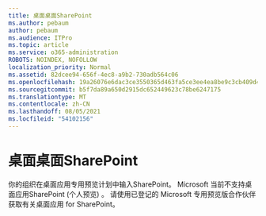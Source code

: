 ```yaml
---
title: 桌面桌面SharePoint
ms.author: pebaum
author: pebaum
ms.audience: ITPro
ms.topic: article
ms.service: o365-administration
ROBOTS: NOINDEX, NOFOLLOW
localization_priority: Normal
ms.assetid: 82dcee94-656f-4ec8-a9b2-730adb564c06
ms.openlocfilehash: 19a26076e6dac3ce3550365d463fa5ce3ee4ea8be9c3cb409d4dd69f19f021ab
ms.sourcegitcommit: b5f7da89a650d2915dc652449623c78be6247175
ms.translationtype: MT
ms.contentlocale: zh-CN
ms.lasthandoff: 08/05/2021
ms.locfileid: "54102156"
---
```

# <a name="desktop-app-for-sharepoint"></a>桌面桌面SharePoint

你的组织在桌面应用专用预览计划中输入SharePoint。 Microsoft 当前不支持桌面应用SharePoint (个人预览) 。 请使用已登记的 Microsoft 专用预览版合作伙伴获取有关桌面应用 for SharePoint。
